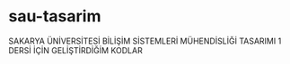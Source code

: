 # sau-tasarim
SAKARYA ÜNİVERSİTESİ BİLİŞİM SİSTEMLERİ MÜHENDİSLİĞİ TASARIMI 1 DERSİ İÇİN GELİŞTİRDİĞİM KODLAR
